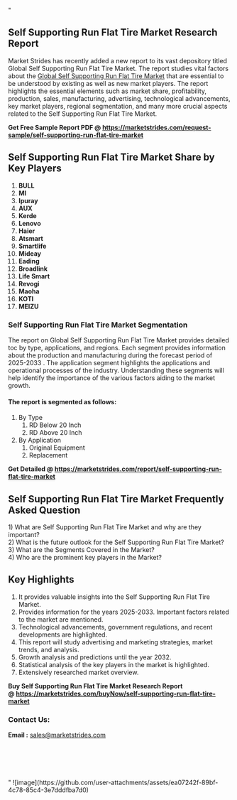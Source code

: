 "<h2>Self Supporting Run Flat Tire Market Research Report</h2>
<p>Market Strides has recently added a new report to its vast depository titled Global Self Supporting Run Flat Tire Market. The report studies vital factors about the&nbsp;<a href=https://marketstrides.com/report/self-supporting-run-flat-tire-market>Global Self Supporting Run Flat Tire Market</a>&nbsp;that are essential to be understood by existing as well as new market players. The report highlights the essential elements such as market share, profitability, production, sales, manufacturing, advertising, technological advancements, key market players, regional segmentation, and many more crucial aspects related to the Self Supporting Run Flat Tire Market.</p>
<p><strong>Get Free Sample Report PDF @&nbsp;<a href=https://marketstrides.com/request-sample/self-supporting-run-flat-tire-market>https://marketstrides.com/request-sample/self-supporting-run-flat-tire-market</a></strong></p>
<h2><strong>Self Supporting Run Flat Tire Market Share by Key Players</strong></h2>
<p><strong><ol><li>BULL</li><li>MI</li><li>Ipuray</li><li>AUX</li><li>Kerde</li><li>Lenovo</li><li>Haier</li><li>Atsmart</li><li>Smartlife</li><li>Mideay</li><li>Eading</li><li>Broadlink</li><li>Life Smart</li><li>Revogi</li><li>Maoha</li><li>KOTI</li><li>MEIZU</li></ol></strong></p>
<h3><strong>Self Supporting Run Flat Tire Market Segmentation</strong></h3>
<p>The report on Global Self Supporting Run Flat Tire Market provides detailed toc by type, applications, and regions. Each segment provides information about the production and manufacturing during the forecast period of 2025-2033
. The application segment highlights the applications and operational processes of the industry. Understanding these segments will help identify the importance of the various factors aiding to the market growth.</p>
<h4>The report is segmented as follows:</h4>
<p><ol><li>By Type<ol><li>RD Below 20 Inch</li><li>RD Above 20 Inch</li></ol></li><li>By Application<ol><li>Original Equipment</li><li>Replacement</li></ol></li></ol></p>
<p><strong>Get Detailed @&nbsp;<a href=https://marketstrides.com/report/self-supporting-run-flat-tire-market>https://marketstrides.com/report/self-supporting-run-flat-tire-market</a></strong></p>
<h2 class=""clr-white mb-3""><strong>Self Supporting Run Flat Tire Market Frequently Asked Question</strong></h2>
<div class=""card-header"">1) What are&nbsp;Self Supporting Run Flat Tire Market and why are they important?
<div class=""card"">
<div class=""card-header"">2) What is the future outlook for the Self Supporting Run Flat Tire Market?</div>
</div>
</div>
<div class=""card-header"">3) What are the Segments Covered in the Market?</div>
<div class=""card-header"">4) Who are the prominent key players in the Market?</div>
<h2><strong>Key Highlights</strong></h2>
<div class=""card-header"">
<ol>
<li>It provides valuable insights into the Self Supporting Run Flat Tire Market.</li>
<li>Provides information for the years 2025-2033. Important factors related to the market are mentioned.</li>
<li>Technological advancements, government regulations, and recent developments are highlighted.</li>
<li>This report will study advertising and marketing strategies, market trends, and analysis.</li>
<li>Growth analysis and predictions until the year 2032.</li>
<li>Statistical analysis of the key players in the market is highlighted.</li>
<li>Extensively researched market overview.</li>
</ol>
<p><strong>Buy Self Supporting Run Flat Tire Market Research Report @&nbsp;<a href=https://marketstrides.com/buyNow/self-supporting-run-flat-tire-market>https://marketstrides.com/buyNow/self-supporting-run-flat-tire-market</a></strong></p>
<h3>Contact Us:</h3>
<p><strong>Email :</strong> <a href=mailto:sales@marketstrides.com>sales@marketstrides.com</a></p>
</div>
<p>&nbsp;</p>
<h3>&nbsp;</h3>"
![image](https://github.com/user-attachments/assets/ea07242f-89bf-4c78-85c4-3e7dddfba7d0)
